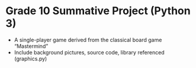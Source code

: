 # Grade 10 Summative Project (Python 3)
- A single-player game derived from the classical board game “Mastermind”
- Include background pictures, source code, library referenced (graphics.py)
